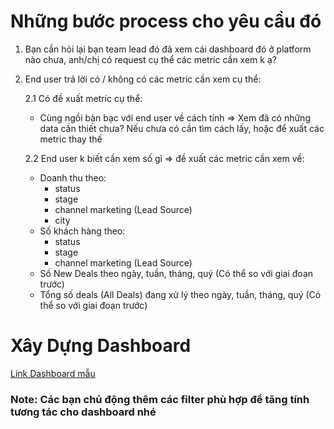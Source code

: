 # Những bước process cho yêu cầu đó 
1. Bạn cần hỏi lại bạn team lead đó đã xem cái dashboard đó ở platform nào chưa, anh/chị có request cụ thể các metric cần xem k ạ?
2. End user trả lời có / không có các metric cần xem cụ thể:

    2.1 Có đề xuất metric cụ thể:

    + Cùng ngồi bàn bạc với end user về cách tính => Xem đã có những data cần thiết chưa? Nếu chưa có cần tìm cách lấy, hoặc để xuất các metric thay thế

    2.2 End user k biết cần xem số gì => đề xuất các metric cần xem về:

    + Doanh thu theo: 
      - status
      - stage 
      - channel marketing (Lead Source)
      - city
    + Số khách hàng theo:
      - status 
      - stage
      - channel marketing (Lead Source)
    + Số New Deals theo ngày, tuần, tháng, quý (Có thể so với giai đoạn trước)
    + Tổng số deals (All Deals) đang xử lý theo ngày, tuần, tháng, quý (Có thể so với giai đoạn trước)

# Xây Dựng Dashboard 

[Link Dashboard mẫu](https://datastudio.google.com/u/1/reporting/d0be3480-7114-4630-8a9a-f220cf490ae1/page/D6INB)

### Note: Các bạn chủ động thêm các filter phù hợp để tăng tính tương tác cho dashboard nhé
